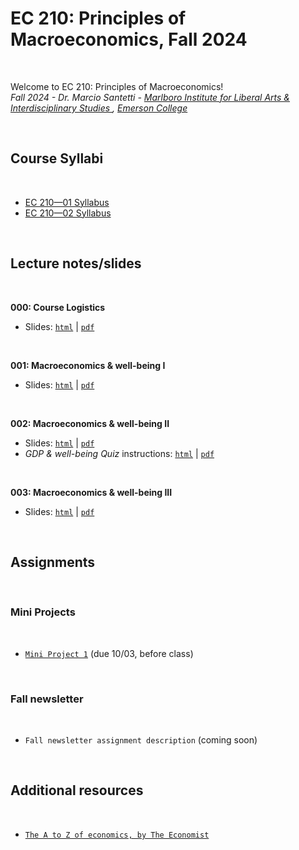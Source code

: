 # EC 210: Principles of Macroeconomics, Fall 2024

<br>

Welcome to EC 210: Principles of Macroeconomics!<br>
*Fall 2024 - Dr. Marcio Santetti - [Marlboro Institute for Liberal Arts & Interdisciplinary Studies ](https://emerson.edu/academics/schools-labs-and-centers/marlboro-institute), [Emerson College](https://www.emerson.edu/)*

<br>

## Course Syllabi

<br>

  - [EC 210&mdash;01 Syllabus](https://raw.githack.com/marciosantetti/ec210-fall24/main/syllabus/ec210-01-syllabus-fall24.pdf)
  - [EC 210&mdash;02 Syllabus](https://raw.githack.com/marciosantetti/ec210-fall24/main/syllabus/ec210-02-syllabus-fall24.pdf)

<br>


## Lecture notes/slides


<br>

**000: Course Logistics**

  - Slides: [`html`](https://raw.githack.com/marciosantetti/ec210-fall24/main/lectures/000-logistics/000-logistics.html) | [`pdf`](https://raw.githack.com/marciosantetti/ec210-fall24/main/lectures/000-logistics/000-logistics.pdf)

<br>

**001: Macroeconomics & well-being I**

  - Slides: [`html`](https://raw.githack.com/marciosantetti/ec210-fall24/main/lectures/001-big-picture/001-big-picture.html) | [`pdf`](https://raw.githack.com/marciosantetti/ec210-fall24/main/lectures/001-big-picture/001-big-picture.pdf)

<br>

**002: Macroeconomics & well-being II**

  - Slides: [`html`](https://raw.githack.com/marciosantetti/ec210-fall24/main/lectures/001-big-picture/001-big-picture-2.html) | [`pdf`](https://raw.githack.com/marciosantetti/ec210-fall24/main/lectures/001-big-picture/001-big-picture-2.pdf)
  - *GDP & well-being Quiz* instructions: [`html`](https://raw.githack.com/marciosantetti/ec210-fall24/main/lectures/001-big-picture/quiz-reading-1.html) | [`pdf`](https://raw.githack.com/marciosantetti/ec210-fall24/main/lectures/001-big-picture/quiz-reading-1.pdf)

<br>

**003: Macroeconomics & well-being III**

  - Slides: [`html`](https://raw.githack.com/marciosantetti/ec210-fall24/main/lectures/001-big-picture/001-big-picture-3.html) | [`pdf`](https://raw.githack.com/marciosantetti/ec210-fall24/main/lectures/001-big-picture/001-big-picture-3.pdf)


<br>

## Assignments

<br>

### Mini Projects

<br>

  - [`Mini Project 1`](https://raw.githack.com/marciosantetti/ec210-fall24/main/mini-projects/mp1-fall24.pdf) (due 10/03, before class)


<br>

### Fall newsletter

<br>

  - `Fall newsletter assignment description` (coming soon)

<br>

## Additional resources

<br>

- [`The A to Z of economics, by The Economist`](https://www.economist.com/economics-a-to-z)

<br>
